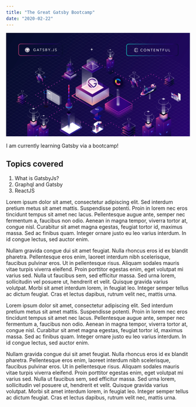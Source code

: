 ```yaml
---
title: "The Great Gatsby Bootcamp"
date: "2020-02-22"
---
```

![A gatsbyjs chart](./gatsby-hero-image.jpg)

I am currently learning Gatsby via a bootcamp!

## Topics covered

1. What is GatsbyJs?
2. Graphql and Gatsby
3. ReactJS

 Lorem ipsum dolor sit amet, consectetur adipiscing elit. Sed interdum pretium metus sit amet mattis. Suspendisse potenti. Proin in lorem nec eros tincidunt tempus sit amet nec lacus. Pellentesque augue ante, semper nec fermentum a, faucibus non odio. Aenean in magna tempor, viverra tortor at, congue nisl. Curabitur sit amet magna egestas, feugiat tortor id, maximus massa. Sed ac finibus quam. Integer ornare justo eu leo varius interdum. In id congue lectus, sed auctor enim.

Nullam gravida congue dui sit amet feugiat. Nulla rhoncus eros id ex blandit pharetra. Pellentesque eros enim, laoreet interdum nibh scelerisque, faucibus pulvinar eros. Ut in pellentesque risus. Aliquam sodales mauris vitae turpis viverra eleifend. Proin porttitor egestas enim, eget volutpat mi varius sed. Nulla ut faucibus sem, sed efficitur massa. Sed urna lorem, sollicitudin vel posuere ut, hendrerit et velit. Quisque gravida varius volutpat. Morbi sit amet interdum lorem, in feugiat leo. Integer semper tellus ac dictum feugiat. Cras et lectus dapibus, rutrum velit nec, mattis urna. 

 Lorem ipsum dolor sit amet, consectetur adipiscing elit. Sed interdum pretium metus sit amet mattis. Suspendisse potenti. Proin in lorem nec eros tincidunt tempus sit amet nec lacus. Pellentesque augue ante, semper nec fermentum a, faucibus non odio. Aenean in magna tempor, viverra tortor at, congue nisl. Curabitur sit amet magna egestas, feugiat tortor id, maximus massa. Sed ac finibus quam. Integer ornare justo eu leo varius interdum. In id congue lectus, sed auctor enim.

Nullam gravida congue dui sit amet feugiat. Nulla rhoncus eros id ex blandit pharetra. Pellentesque eros enim, laoreet interdum nibh scelerisque, faucibus pulvinar eros. Ut in pellentesque risus. Aliquam sodales mauris vitae turpis viverra eleifend. Proin porttitor egestas enim, eget volutpat mi varius sed. Nulla ut faucibus sem, sed efficitur massa. Sed urna lorem, sollicitudin vel posuere ut, hendrerit et velit. Quisque gravida varius volutpat. Morbi sit amet interdum lorem, in feugiat leo. Integer semper tellus ac dictum feugiat. Cras et lectus dapibus, rutrum velit nec, mattis urna. 